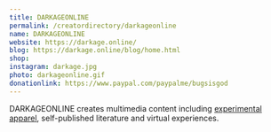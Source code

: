 ```yaml
---
title: DARKAGEONLINE
permalink: /creatordirectory/darkageonline
name: DARKAGEONLINE
website: https://darkage.online/
blog: https://darkage.online/blog/home.html
shop:
instagram: darkage.jpg
photo: darkageonline.gif
donationlink: https://www.paypal.com/paypalme/bugsisgod
---
```

DARKAGEONLINE creates multimedia content including [experimental apparel](/creatordirectory/livingshadow), self-published literature and virtual experiences. 